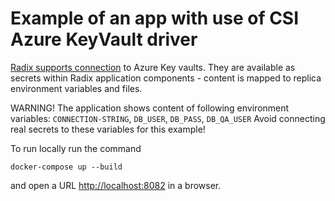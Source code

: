 # Example of an app with use of CSI Azure KeyVault driver

[Radix supports connection]([https://radix.equinor.com/guides/azure-key-vaults/) to Azure Key vaults. They are available as secrets within Radix application components - content is mapped to replica environment variables and files.

WARNING! The application shows content of following environment variables: 
`CONNECTION-STRING`, `DB_USER`, `DB_PASS`, `DB_QA_USER`
Avoid connecting real secrets to these variables for this example!

To run locally run the command
```
docker-compose up --build
```
and open a URL [http://localhost:8082](http://localhost:8082) in a browser.  
